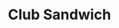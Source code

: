 ---
title: "Club Sandwich"
price: "$14.00"
category: "Sandwiches"
img: "src/images/menu/Club-Sandwich.jpg"
desc: "Triple decker turkey, bacon, lettuce,and tomato. Served on white bread"
---